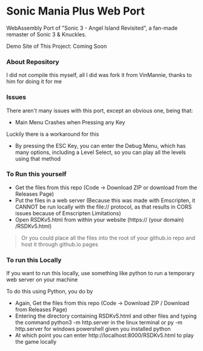 # Sonic Mania Plus Web Port

WebAssembly Port of  "Sonic 3 - Angel Island Revisited", a fan-made remaster of Sonic 3 & Knuckles.

Demo Site of This Project: Coming Soon

### About Repository
I did not compile this myself, all I did was fork it from VinMannie, thanks to him for doing it for me

### Issues
There aren't many issues with this port, except an obvious one, being that:
- Main Menu Crashes when Pressing any Key

Luckily there is a workaround for this
 - By pressing the ESC Key, you can enter the Debug Menu, which has many options, including a Level Select, so you can play all the levels using that method

### To Run this yourself
- Get the files from this repo (Code -> Download ZIP or download from the Releases Page)
- Put the files in a web server (Because this was made with Emscripten, it CANNOT be run locally with the file:// protocol, as that results in CORS issues because of Emscripten Limitations)
- Open RSDKv5.html from within your website (https:// (your domain) /RSDKv5.html)

> Or you could place all the files into the root of your github.io repo and host it through github.io pages

### To run this Locally
If you want to run this locally, use something like python to run a temporary web server on your machine

To do this using Python, you do by
- Again, Get the files from this repo (Code -> Download ZIP / Download from Releases Page)
- Entering the directory containing RSDKv5.html and other files and typing the command python3 -m http.server in the linux terminal or py -m http.server for windows powershell given you installed python
- At which point you can enter http://localhost:8000/RSDKv5.html to play the game locally
